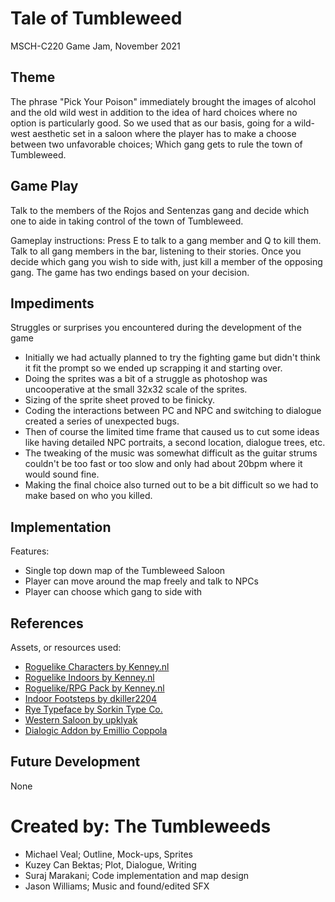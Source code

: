 # Tale of Tumbleweed
MSCH-C220 Game Jam, November 2021

## Theme
The phrase "Pick Your Poison" immediately brought the images of alcohol and the old wild west in addition to the idea of hard choices where no option is particularly good. So we used that as our basis, going for a wild-west aesthetic set in a saloon where the player has to make a choose between two unfavorable choices; Which gang gets to rule the town of Tumbleweed.

## Game Play
Talk to the members of the Rojos and Sentenzas gang and decide which one to aide in taking control of the town of Tumbleweed.

Gameplay instructions:
Press E to talk to a gang member and Q to kill them. Talk to all gang members in the bar, listening to their stories. Once you decide which gang you wish to side with, just kill a member of the opposing gang. The game has two endings based on your decision.

## Impediments
Struggles or surprises you encountered during the development of the game
- Initially we had actually planned to try the fighting game but didn't think it fit the prompt so we ended up scrapping it and starting over.
- Doing the sprites was a bit of a struggle as photoshop was uncooperative at the small 32x32 scale of the sprites.
- Sizing of the sprite sheet proved to be finicky.
- Coding the interactions between PC and NPC and switching to dialogue created a series of unexpected bugs.
- Then of course the limited time frame that caused us to cut some ideas like having detailed NPC portraits, a second location, dialogue trees, etc.
- The tweaking of the music was somewhat difficult as the guitar strums couldn't be too fast or too slow and only had about 20bpm where it would sound fine.
- Making the final choice also turned out to be a bit difficult so we had to make based on who you killed.

## Implementation
Features:
- Single top down map of the Tumbleweed Saloon
- Player can move around the map freely and talk to NPCs
- Player can choose which gang to side with

## References
Assets, or resources used:
- [Roguelike Characters by Kenney.nl](https://kenney.nl/assets/roguelike-characters)
- [Roguelike Indoors by Kenney.nl](https://kenney.nl/assets/roguelike-indoors)
- [Roguelike/RPG Pack by Kenney.nl](https://kenney.nl/assets/roguelike-rpg-pack)
- [Indoor Footsteps by dkiller2204](https://freesound.org/people/dkiller2204/sounds/366111/)
- [Rye Typeface by Sorkin Type Co.](https://www.fontsc.com/font/rye)
- [Western Saloon by upklyak](https://www.freepik.com/free-vector/cowboy-saloon-western-retro-bar-empty-interior_7743412.htm#page=1&query=old%20west&position=19&from_view=search)
- [Dialogic Addon by Emillio Coppola](https://github.com/coppolaemilio/dialogic)

## Future Development
None

# Created by: The Tumbleweeds
- Michael Veal; Outline, Mock-ups, Sprites
- Kuzey Can Bektas; Plot, Dialogue, Writing
- Suraj Marakani; Code implementation and map design 
- Jason Williams; Music and found/edited SFX
